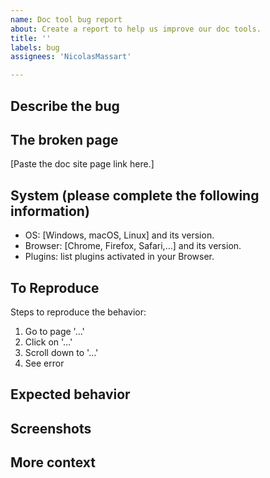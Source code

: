 ```yaml
---
name: Doc tool bug report
about: Create a report to help us improve our doc tools.
title: ''
labels: bug
assignees: 'NicolasMassart'

---
```


<!-- **IMPORTANT: this is only for reporting documentation tools bugs.**

- Report Besu software issus on https://github.com/hyperledger/besu repos.
- Report doc content issues using the "Doc content issue report" template.

**Before filling a bug**, did you try to refresh your browser cache for our site? -->

## Describe the bug

<!-- A clear and concise description of what the doc bug is. -->

## The broken page

[Paste the doc site page link here.]

## System (please complete the following information)

 - OS: [Windows, macOS, Linux] and its version.
 - Browser: [Chrome, Firefox, Safari,…] and its version.
 - Plugins: list plugins activated in your Browser.

## To Reproduce

Steps to reproduce the behavior:
1. Go to page '…'
2. Click on '…'
3. Scroll down to '…'
4. See error

## Expected behavior

<!-- A clear and concise description of what you expected to happen. -->

## Screenshots

<!-- If applicable, don't hesitate to link an annotated screenshot
or a small demo video to help understanding the issue. -->

## More context

<!-- Add any other context about the problem here. -->
